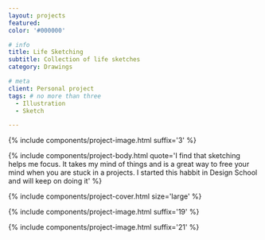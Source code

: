 ```yaml
---
layout: projects
featured: 
color: '#000000'

# info
title: Life Sketching
subtitle: Collection of life sketches
category: Drawings

# meta
client: Personal project
tags: # no more than three
  - Illustration
  - Sketch

---
```


{% include components/project-image.html 
  suffix='3'
%}

{% include components/project-body.html
  quote='I find that sketching helps me focus. It takes my mind of things and is a great way to free your mind when you are stuck in a projects. I started this habbit in Design School and will keep on doing it'
%}

{% include components/project-cover.html 
  size='large'
%}

{% include components/project-image.html 
  suffix='19'
%}

{% include components/project-image.html 
  suffix='21'
%}

